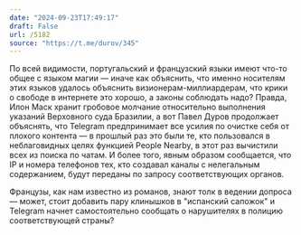 ```yaml
---
date: "2024-09-23T17:49:17"
draft: False
url: /5182
source: "https://t.me/durov/345"
---
```


По всей видимости, португальский и французский языки имеют что-то общее с языком магии — иначе как объяснить, что именно носителям этих языков удалось объяснить визионерам-миллиардерам, что крики о свободе в интернете это хорошо, а законы соблюдать надо? Правда, Илон Маск хранит гробовое молчание относительно выполнения указаний Верховного суда Бразилии, а вот Павел Дуров продолжает объяснять, что Telegram предпринимает все усилия по очистке себя от плохого контента — в прошлый раз это были те, кто пользовался в неблаговидных целях функцией People Nearby, в этот раз вычистили всех из поиска по чатам. И более того, явным образом сообщается, что IP и номера телефонов тех, кто создавал каналы с нелегальным содержанием, будут переданы по запросу соответствующих органов. 

Французы, как нам известно из романов, знают толк в ведении допроса — может, стоит добавить пару клинышков в "испанский сапожок" и Telegram начнет самостоятельно сообщать о нарушителях в полицию соответствующей страны?
